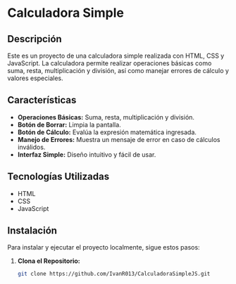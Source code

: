 # Calculadora Simple

## Descripción

Este es un proyecto de una calculadora simple realizada con HTML, CSS y JavaScript. La calculadora permite realizar operaciones básicas como suma, resta, multiplicación y división, así como manejar errores de cálculo y valores especiales.

## Características

- **Operaciones Básicas:** Suma, resta, multiplicación y división.
- **Botón de Borrar:** Limpia la pantalla.
- **Botón de Cálculo:** Evalúa la expresión matemática ingresada.
- **Manejo de Errores:** Muestra un mensaje de error en caso de cálculos inválidos.
- **Interfaz Simple:** Diseño intuitivo y fácil de usar.

## Tecnologías Utilizadas

- HTML
- CSS
- JavaScript

## Instalación

Para instalar y ejecutar el proyecto localmente, sigue estos pasos:

1. **Clona el Repositorio:**

   ```bash
   git clone https://github.com/IvanR013/CalculadoraSimpleJS.git
